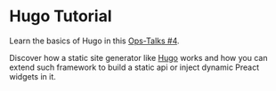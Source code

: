 # Hugo Tutorial

Learn the basics of Hugo in this [Ops-Talks #4](https://slides.com/floriandambrine/ops-talks-04-hugo-preact).

Discover how a static site generator like [Hugo](https://gohugo.io/) works and how you can extend such framework to build a static api or inject dynamic Preact widgets in it.
